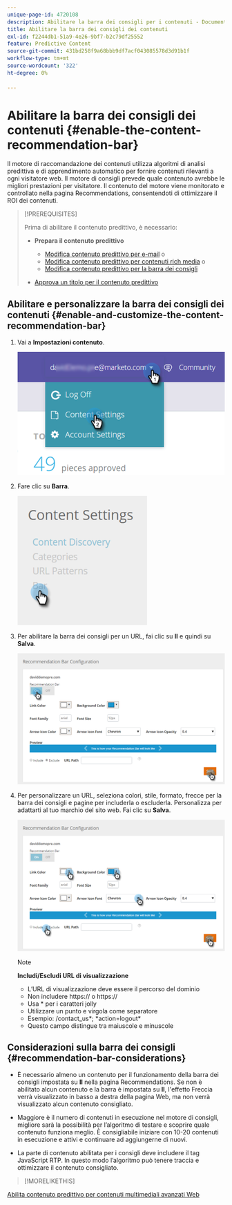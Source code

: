 ```yaml
---
unique-page-id: 4720108
description: Abilitare la barra dei consigli per i contenuti - Documentazione di Marketo - Documentazione del prodotto
title: Abilitare la barra dei consigli dei contenuti
exl-id: f2244db1-51a9-4e26-9bf7-b2c79df25552
feature: Predictive Content
source-git-commit: 431bd258f9a68bbb9df7acf043085578d3d91b1f
workflow-type: tm+mt
source-wordcount: '322'
ht-degree: 0%

---
```


# Abilitare la barra dei consigli dei contenuti {#enable-the-content-recommendation-bar}

Il motore di raccomandazione dei contenuti utilizza algoritmi di analisi predittiva e di apprendimento automatico per fornire contenuti rilevanti a ogni visitatore web. Il motore di consigli prevede quale contenuto avrebbe le migliori prestazioni per visitatore. Il contenuto del motore viene monitorato e controllato nella pagina Recommendations, consentendoti di ottimizzare il ROI dei contenuti.

>[!PREREQUISITES]
>
>Prima di abilitare il contenuto predittivo, è necessario:
>
>* **Prepara il contenuto predittivo**
>
>   * [Modifica contenuto predittivo per e-mail](/help/marketo/product-docs/predictive-content/working-with-predictive-content/edit-predictive-content-for-emails.md) o
>   * [Modifica contenuto predittivo per contenuti rich media](/help/marketo/product-docs/predictive-content/working-with-predictive-content/edit-predictive-content-for-rich-media.md) o
>   * [Modifica contenuto predittivo per la barra dei consigli](/help/marketo/product-docs/predictive-content/working-with-predictive-content/edit-predictive-content-for-the-recommendation-bar.md)
>
>* [Approva un titolo per il contenuto predittivo](/help/marketo/product-docs/predictive-content/working-with-all-content/approve-a-title-for-predictive-content.md)

## Abilitare e personalizzare la barra dei consigli dei contenuti {#enable-and-customize-the-content-recommendation-bar}

1. Vai a **Impostazioni contenuto**.

   ![](assets/settings-dropdown-hand.png)

1. Fare clic su **Barra**.

   ![](assets/content-settings-bar-hand.png)

1. Per abilitare la barra dei consigli per un URL, fai clic su **Il** e quindi su **Salva**.

   ![](assets/bar-enable.png)

1. Per personalizzare un URL, seleziona colori, stile, formato, frecce per la barra dei consigli e pagine per includerla o escluderla. Personalizza per adattarti al tuo marchio del sito web. Fai clic su **Salva**.

   ![](assets/bar-customize-details-hands.png)

   >[!NOTE]
   >
   >**Includi/Escludi URL di visualizzazione**
   >
   >* L’URL di visualizzazione deve essere il percorso del dominio
   >* Non includere https:// o https://
   >* Usa &#42; per i caratteri jolly
   * Utilizzare un punto e virgola come separatore
   * Esempio: /contact_us&#42;; &#42;action=logout&#42;
   * Questo campo distingue tra maiuscole e minuscole

## Considerazioni sulla barra dei consigli {#recommendation-bar-considerations}

* È necessario almeno un contenuto per il funzionamento della barra dei consigli impostata su **Il** nella pagina Recommendations. Se non è abilitato alcun contenuto e la barra è impostata su **Il**, l&#39;effetto Freccia verrà visualizzato in basso a destra della pagina Web, ma non verrà visualizzato alcun contenuto consigliato.

* Maggiore è il numero di contenuti in esecuzione nel motore di consigli, migliore sarà la possibilità per l’algoritmo di testare e scoprire quale contenuto funziona meglio. È consigliabile iniziare con 10-20 contenuti in esecuzione e attivi e continuare ad aggiungerne di nuovi.
* La parte di contenuto abilitata per i consigli deve includere il tag JavaScript RTP. In questo modo l’algoritmo può tenere traccia e ottimizzare il contenuto consigliato.

>[!MORELIKETHIS]
>
[Abilita contenuto predittivo per contenuti multimediali avanzati Web](/help/marketo/product-docs/predictive-content/enabling-predictive-content/enable-predictive-content-for-web-rich-media.md)
